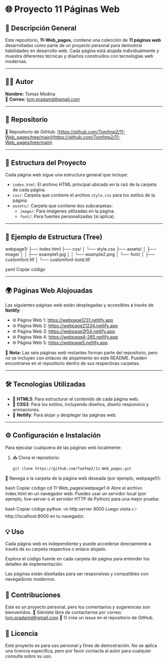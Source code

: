 # 🌐 Proyecto 11 Páginas Web

## 📄 Descripción General  
Este repositorio, **11-Web_pages**, contiene una colección de **11 páginas web** desarrolladas como parte de un proyecto personal para demostrar habilidades en desarrollo web. Cada página está alojada individualmente y muestra diferentes técnicas y diseños construidos con tecnologías web modernas.

---

## 👨‍💻 Autor  
**Nombre:** Tomas Medina  
📧 **Correo:** tom.pradamd@gmail.com  

---

## 📁 Repositorio  
🔗 Repositorio de GitHub: [https://github.com/Tomfmp2/11-Web_pages/tree/main](https://github.com/Tomfmp2/11-Web_pages/tree/main)

---

## 🧱 Estructura del Proyecto  
Cada página web sigue una estructura general que incluye:

- `index.html`: El archivo HTML principal ubicado en la raíz de la carpeta de cada página.  
- `css/`: Carpeta que contiene el archivo `style.css` para los estilos de la página.  
- `assets/`: Carpeta que contiene dos subcarpetas:  
  - `image/`: Para imágenes utilizadas en la página.  
  - `font/`: Para fuentes personalizadas (si aplica).  

---

## 🌳 Ejemplo de Estructura (Tree)

webpage1/
├── index.html
├── css/
│ └── style.css
├── assets/
│ ├── image/
│ │ ├── example1.jpg
│ │ └── example2.png
│ └── font/
│ ├── customfont.ttf
│ └── customfont-bold.ttf

yaml
Copiar código

---

## 🌍 Páginas Web Alojouadas  

Las siguientes páginas web están desplegadas y accesibles a través de **Netlify**:

- 🌐 Página Web 1: https://webpage1231.netlify.app  
- 🌐 Página Web 2: https://webpage21234.netlify.app  
- 🌐 Página Web 3: https://webpage3f54.netlify.app  
- 🌐 Página Web 4: https://webpage4-265.netlify.app  
- 🌐 Página Web 5: https://webpage5.netlify.app  

📌 **Nota:** Las seis páginas web restantes forman parte del repositorio, pero no se incluyen con enlaces de alojamiento en este README. Pueden encontrarse en el repositorio dentro de sus respectivas carpetas.

---

## 🛠️ Tecnologías Utilizadas  

- 🧱 **HTML5**: Para estructurar el contenido de cada página web.  
- 🎨 **CSS3**: Para los estilos, incluyendo diseños, diseño responsivo y animaciones.  
- 🚀 **Netlify**: Para alojar y desplegar las páginas web.

---

## ⚙️ Configuración e Instalación  

Para ejecutar cualquiera de las páginas web localmente:

1. 📥 Clona el repositorio:  
   ```bash
   git clone https://github.com/Tomfmp2/11-Web_pages.git
📂 Navega a la carpeta de la página web deseada (por ejemplo, webpage1/):

bash
Copiar código
cd 11-Web_pages/webpage1
🌐 Abre el archivo index.html en un navegador web:
Puedes usar un servidor local (por ejemplo, live-server o el servidor HTTP de Python) para una mejor prueba:

bash
Copiar código
python -m http.server 8000
Luego visita 👉 http://localhost:8000 en tu navegador.

## 💡 Uso
Cada página web es independiente y puede accederse directamente a través de su carpeta respectiva o enlace alojado.

Explora el código fuente en cada carpeta de página para entender los detalles de implementación.

Las páginas están diseñadas para ser responsivas y compatibles con navegadores modernos.

## 🤝 Contribuciones
Este es un proyecto personal, pero los comentarios y sugerencias son bienvenidos.
📧 Siéntete libre de contactarme por correo: tom.pradamd@gmail.com
📌 O crea un issue en el repositorio de GitHub.

## 📜 Licencia
Este proyecto es para uso personal y fines de demostración.
No se aplica una licencia específica, pero por favor contacta al autor para cualquier consulta sobre su uso.